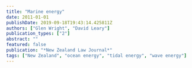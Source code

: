 ```yaml
---
title: "Marine energy"
date: 2011-01-01
publishDate: 2019-09-18T19:43:14.425811Z
authors: ["Glen Wright", "David Leary"]
publication_types: ["2"]
abstract: ""
featured: false
publication: "*New Zealand Law Journal*"
tags: ["New Zealand", "ocean energy", "tidal energy", "wave energy"]
---
```


